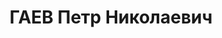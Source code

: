 ---
title: ГАЕВ Петр Николаевич
description: "Род. в 1913, Свердловская обл., Нижне-Тагильский р-н, д. Фотеево, русский.\
  \ Проживал: Свердловская обл., ст. Смычка. Ж.д.им.Кагановича ст.Смычка, маневровый\
  \ диспетчер \n  Арестован 01.09.1937. Приговор: 23.01.1938 – 10 лет ИТЛ"
---